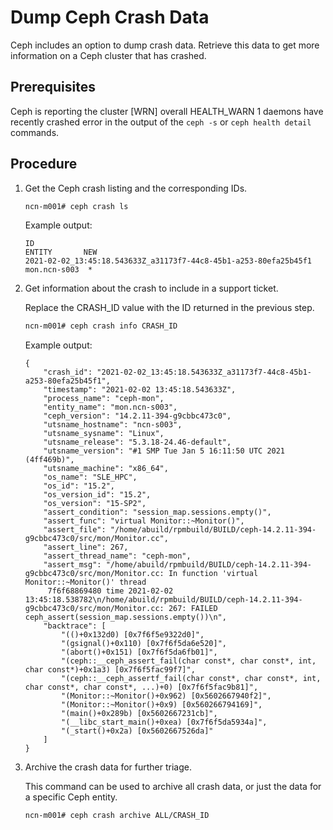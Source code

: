 # Dump Ceph Crash Data

Ceph includes an option to dump crash data. Retrieve this data to get more information on a Ceph cluster that has crashed.

## Prerequisites

Ceph is reporting the cluster \[WRN\] overall HEALTH\_WARN 1 daemons have recently crashed error in the output of the `ceph -s` or `ceph health detail` commands.

## Procedure

1. Get the Ceph crash listing and the corresponding IDs.

    ```bash
    ncn-m001# ceph crash ls
    ```

    Example output:

    ```
    ID                                                               ENTITY       NEW
    2021-02-02_13:45:18.543633Z_a31173f7-44c8-45b1-a253-80efa25b45f1 mon.ncn-s003  *
    ```

1. Get information about the crash to include in a support ticket.

    Replace the CRASH\_ID value with the ID returned in the previous step.

    ```bash
    ncn-m001# ceph crash info CRASH_ID
    ```

    Example output:

    ```
    {
        "crash_id": "2021-02-02_13:45:18.543633Z_a31173f7-44c8-45b1-a253-80efa25b45f1",
        "timestamp": "2021-02-02 13:45:18.543633Z",
        "process_name": "ceph-mon",
        "entity_name": "mon.ncn-s003",
        "ceph_version": "14.2.11-394-g9cbbc473c0",
        "utsname_hostname": "ncn-s003",
        "utsname_sysname": "Linux",
        "utsname_release": "5.3.18-24.46-default",
        "utsname_version": "#1 SMP Tue Jan 5 16:11:50 UTC 2021 (4ff469b)",
        "utsname_machine": "x86_64",
        "os_name": "SLE_HPC",
        "os_id": "15.2",
        "os_version_id": "15.2",
        "os_version": "15-SP2",
        "assert_condition": "session_map.sessions.empty()",
        "assert_func": "virtual Monitor::~Monitor()",
        "assert_file": "/home/abuild/rpmbuild/BUILD/ceph-14.2.11-394-g9cbbc473c0/src/mon/Monitor.cc",
        "assert_line": 267,
        "assert_thread_name": "ceph-mon",
        "assert_msg": "/home/abuild/rpmbuild/BUILD/ceph-14.2.11-394-g9cbbc473c0/src/mon/Monitor.cc: In function 'virtual Monitor::~Monitor()' thread
         7f6f68869480 time 2021-02-02 13:45:18.538782\n/home/abuild/rpmbuild/BUILD/ceph-14.2.11-394-g9cbbc473c0/src/mon/Monitor.cc: 267: FAILED ceph_assert(session_map.sessions.empty())\n",
        "backtrace": [
            "(()+0x132d0) [0x7f6f5e9322d0]",
            "(gsignal()+0x110) [0x7f6f5da6e520]",
            "(abort()+0x151) [0x7f6f5da6fb01]",
            "(ceph::__ceph_assert_fail(char const*, char const*, int, char const*)+0x1a3) [0x7f6f5fac99f7]",
            "(ceph::__ceph_assertf_fail(char const*, char const*, int, char const*, char const*, ...)+0) [0x7f6f5fac9b81]",
            "(Monitor::~Monitor()+0x962) [0x5602667940f2]",
            "(Monitor::~Monitor()+0x9) [0x560266794169]",
            "(main()+0x289b) [0x5602667231cb]",
            "(__libc_start_main()+0xea) [0x7f6f5da5934a]",
            "(_start()+0x2a) [0x5602667526da]"
        ]
    }
    ```

1. Archive the crash data for further triage.

    This command can be used to archive all crash data, or just the data for a specific Ceph entity.

    ```bash
    ncn-m001# ceph crash archive ALL/CRASH_ID
    ```
